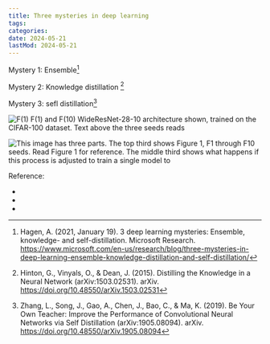 ```yaml
---
title: Three mysteries in deep learning
tags:
categories:
date: 2024-05-21
lastMod: 2024-05-21
---
```

Mystery 1: Ensemble[^1]

Mystery 2: Knowledge distillation [^2]

Mystery 3: sefl distillation[^3]

![F(1) F(1) and F(10) WideResNet-28-10 architecture shown, trained on the CIFAR-100 dataset. Text above the three seeds reads ](https://www.microsoft.com/en-us/research/uploads/prod/2021/01/figure1_esemble-blog-1024x388.jpg)

![This image has three parts. The top third shows Figure 1, F1 through F10 seeds. Read Figure 1 for reference. The middle third shows what happens if this process is adjusted to train a single model to ](https://www.microsoft.com/en-us/research/uploads/prod/2021/01/ensemble_figre2_updated-1024x532.jpg)

Reference:

  + [^1]: Hagen, A. (2021, January 19). 3 deep learning mysteries: Ensemble, knowledge- and self-distillation. Microsoft Research. https://www.microsoft.com/en-us/research/blog/three-mysteries-in-deep-learning-ensemble-knowledge-distillation-and-self-distillation/

  + [^2]: Hinton, G., Vinyals, O., & Dean, J. (2015). Distilling the Knowledge in a Neural Network (arXiv:1503.02531). arXiv. https://doi.org/10.48550/arXiv.1503.02531

  + [^3]:Zhang, L., Song, J., Gao, A., Chen, J., Bao, C., & Ma, K. (2019). Be Your Own Teacher: Improve the Performance of Convolutional Neural Networks via Self Distillation (arXiv:1905.08094). arXiv. https://doi.org/10.48550/arXiv.1905.08094
